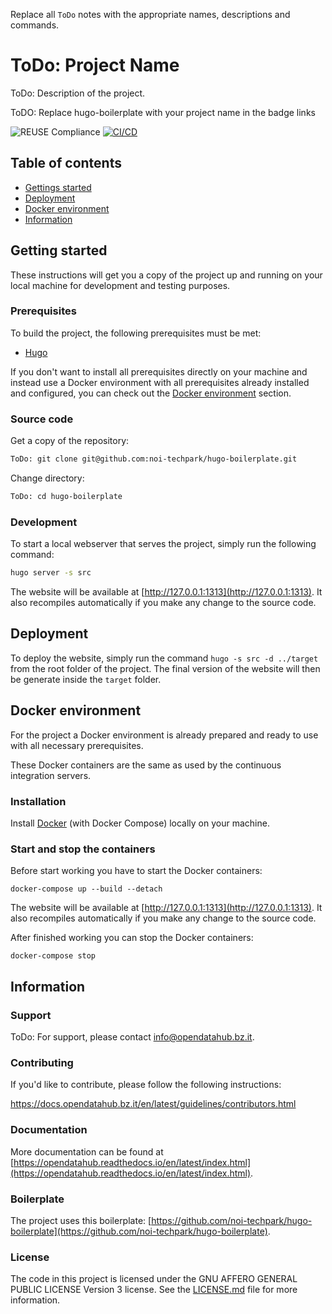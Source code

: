 <!--
SPDX-FileCopyrightText: NOI Techpark <digital@noi.bz.it>

SPDX-License-Identifier: CC0-1.0
-->

Replace all `ToDo` notes with the appropriate names, descriptions and commands.

# ToDo: Project Name

ToDo: Description of the project.

ToDO: Replace hugo-boilerplate with your project name in the badge links

![REUSE Compliance](https://github.com/noi-techpark/hugo-boilerplate/actions/workflows/reuse.yml/badge.svg)
[![CI/CD](https://github.com/noi-techpark/hugo-boilerplate/actions/workflows/main.yml/badge.svg)](https://github.com/noi-techpark/hugo-boilerplate/actions/workflows/main.yml)

## Table of contents

- [Gettings started](#getting-started)
- [Deployment](#deployment)
- [Docker environment](#docker-environment)
- [Information](#information)

## Getting started

These instructions will get you a copy of the project up and running
on your local machine for development and testing purposes.

### Prerequisites

To build the project, the following prerequisites must be met:

- [Hugo](https://gohugo.io/)

If you don't want to install all prerequisites directly on your machine and instead use a Docker environment with all prerequisites already installed and configured, you can check out the [Docker environment](#docker-environment) section.

### Source code

Get a copy of the repository:

```bash
ToDo: git clone git@github.com:noi-techpark/hugo-boilerplate.git
```

Change directory:

```bash
ToDo: cd hugo-boilerplate
```

### Development

To start a local webserver that serves the project, simply run the following command:

```bash
hugo server -s src
```

The website will be available at [http://127.0.0.1:1313](http://127.0.0.1:1313). It also recompiles automatically if you make any change to the source code.

## Deployment

To deploy the website, simply run the command `hugo -s src -d ../target` from the root folder of the project. The final version of the website will then be generate inside the `target` folder.

## Docker environment

For the project a Docker environment is already prepared and ready to use with all necessary prerequisites.

These Docker containers are the same as used by the continuous integration servers.

### Installation

Install [Docker](https://docs.docker.com/install/) (with Docker Compose) locally on your machine.

### Start and stop the containers

Before start working you have to start the Docker containers:

```
docker-compose up --build --detach
```

The website will be available at [http://127.0.0.1:1313](http://127.0.0.1:1313). It also recompiles automatically if you make any change to the source code.

After finished working you can stop the Docker containers:

```
docker-compose stop
```

## Information

### Support

ToDo: For support, please contact [info@opendatahub.bz.it](mailto:info@opendatahub.bz.it).

### Contributing

If you'd like to contribute, please follow the following instructions:

https://docs.opendatahub.bz.it/en/latest/guidelines/contributors.html

### Documentation

More documentation can be found at [https://opendatahub.readthedocs.io/en/latest/index.html](https://opendatahub.readthedocs.io/en/latest/index.html).

### Boilerplate

The project uses this boilerplate: [https://github.com/noi-techpark/hugo-boilerplate](https://github.com/noi-techpark/hugo-boilerplate).

### License

The code in this project is licensed under the GNU AFFERO GENERAL PUBLIC LICENSE Version 3 license. See the [LICENSE.md](LICENSE.md) file for more information.
